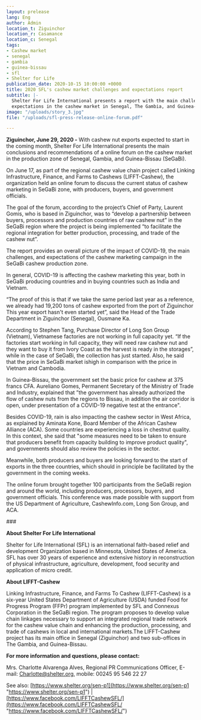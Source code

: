```yaml
---
layout: prelease
lang: Eng
author: Admin
location_t: Ziguinchor
location_r: Casamance
location_c: Senegal
tags:
- Cashew market
- senegal
- gambia
- guinea-bissau
- sfl
- Shelter for Life
publication_date: 2020-10-15 10:00:00 +0000
title: 2020 SFL's cashew market challenges and expectations report
subtitle: |-
  Shelter For Life International presents a report with the main challenges and
  expectations in the cashew market in Senegal, The Gambia, and Guinea-Bissau
image: "/uploads/story_3.jpg"
file: "/uploads/sfl-press-release-online-forum.pdf"

---
```

**Ziguinchor, June 29, 2020 -** With cashew nut exports expected to start in the coming month, Shelter For Life International presents the main conclusions and recommendations of a online forum on the cashew market in the production zone of Senegal, Gambia, and Guinea-Bissau (SeGaBi). 

On June 17, as part of the regional cashew value chain project called Linking Infrastructure, Finance, and Farms to Cashews (LIFFT-Cashew), the organization held an online forum to discuss the current status of cashew marketing in SeGaBi zone, with producers, buyers, and government officials. 

The goal of the forum, according to the project’s Chief of Party, Laurent Gomis, who is based in Ziguinchor, was to “develop a partnership between buyers, processors and production countries of raw cashew nut” in the SeGaBi region where the project is being implemented “to facilitate the regional integration for better production, processing, and trade of the cashew nut”. 

The report provides an overall picture of the impact of COVID-19, the main challenges, and expectations of the cashew marketing campaign in the SeGaBi cashew production zone. 

In general, COVID-19 is affecting the cashew marketing this year, both in SeGaBi producing countries and in buying countries such as India and Vietnam. 

“The proof of this is that if we take the same period last year as a reference, we already had 19,200 tons of cashew exported from the port of Ziguinchor This year export hasn't even started yet”, said the Head of the Trade Department in Ziguinchor (Senegal), Ousmane Ka. 

According to Stephen Tang, Purchase Director of Long Son Group (Vietnam), Vietnamese factories are not working in full capacity yet. “If the factories start working in full capacity, they will need raw cashew nut and they want to buy it from Ivory Coast as the harvest is ready in the storages”, while in the case of SeGaBi, the collection has just started. Also, he said that the price in SeGaBi market ishigh in comparison with the price in Vietnam and Cambodia. 

In Guinea-Bissau, the government set the basic price for cashew at 375 francs CFA. Aureliano Gomes, Permanent Secretary of the Ministry of Trade and Industry, explained that ”the government has already authorized the flow of cashew nuts from the regions to Bissau, in addition the air corridor is open, under presentation of a COVID-19 negative test at the entrance". 

Besides COVID-19, rain is also impacting the cashew sector in West Africa, as explained by Aminata Kone, Board Member of the African Cashew Alliance (ACA). Some countries are experiencing a loss in chestnut quality. In this context, she said that "some measures need to be taken to ensure that producers benefit from capacity building to improve product quality", and governments should also review the policies in the sector. 

Meanwhile, both producers and buyers are looking forward to the start of exports in the three countries, which should in principle be facilitated by the government in the coming weeks. 

The online forum brought together 100 participants from the SeGaBi region and around the world, including producers, processors, buyers, and government officials. This conference was made possible with support from the US Department of Agriculture, CashewInfo.com, Long Son Group, and ACA. 

\### 

**About Shelter For Life International** 

Shelter for Life International (SFL) is an international faith-based relief and development Organization based in Minnesota, United States of America. SFL has over 30 years of experience and extensive history in reconstruction of physical infrastructure, agriculture, development, food security and application of micro credit. 

**About LIFFT-Cashew** 

Linking Infrastructure, Finance, and Farms To Cashew (LIFFT-Cashew) is a six-year United States Department of Agriculture (USDA) funded Food for Progress Program (FFPr) program implemented by SFL and Connexus Corporation in the SeGaBi region. The program proposes to develop value chain linkages necessary to support an integrated regional trade network for the cashew value chain and enhancing the production, processing, and trade of cashews in local and international markets.The LIFFT-Cashew project has its main office in Senegal (Ziguinchor) and two sub-offices in The Gambia, and Guinea-Bissau. 

**For more information and questions, please contact:**

Mrs. Charlotte Alvarenga Alves, Regional PR Communications Officer, E-mail: Charlotte@shelter.org, mobile: 00245 95 546 22 27 

See also: [https://www.shelter.org/sen-p1](https://www.shelter.org/sen-p1 "https://www.shelter.org/sen-p1") | [https://www.facebook.com/LIFFTCashewSFL/](https://www.facebook.com/LIFFTCashewSFL/ "https://www.facebook.com/LIFFTCashewSFL/")